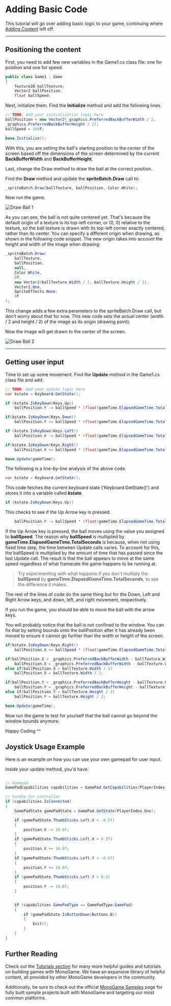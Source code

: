 # Adding Basic Code

This tutorial will go over adding basic logic to your game, continuing where [Adding Content](4_adding_content.md) left off.

---

## Positioning the content

First, you need to add few new variables in the Game1.cs class file: one for position and one for speed.

```csharp
public class Game1 : Game
{
    Texture2D ballTexture;
    Vector2 ballPosition;
    float ballSpeed;
```

Next, initialize them. Find the **Initialize** method and add the following lines.

```csharp
// TODO: Add your initialization logic here
ballPosition = new Vector2(_graphics.PreferredBackBufferWidth / 2,
_graphics.PreferredBackBufferHeight / 2);
ballSpeed = 100f;

base.Initialize();
```

With this, you are setting the ball's starting position to the center of the screen based off the dimensions of the screen determined by the current **BackBufferWidth** and **BackBufferHeight**.

Last, change the Draw method to draw the ball at the correct position.

Find the **Draw** method and update the **spriteBatch.Draw** call to:

```csharp
_spriteBatch.Draw(ballTexture, ballPosition, Color.White);
```

Now run the game.

![Draw Ball 1](~/images/getting_started/4_ball_not_center.png)

As you can see, the ball is not quite centered yet. That's because the default origin of a texture is its top-left corner, or (0, 0) relative to the texture, so the ball texture is drawn with its top-left corner exactly centered, rather than its center. You can specify a different origin when drawing, as shown in the following code snippet. The new origin takes into account the height and width of the image when drawing:

```csharp
_spriteBatch.Draw(
    ballTexture,
    ballPosition,
    null,
    Color.White,
    0f,
    new Vector2(ballTexture.Width / 2, ballTexture.Height / 2),
    Vector2.One,
    SpriteEffects.None,
    0f
);
```

This change adds a few extra parameters to the spriteBatch.Draw call, but don't worry about that for now. This new code sets the actual center (width / 2 and height / 2) of the image as its origin (drawing point).

Now the image will get drawn to the center of the screen.

![Draw Ball 2](~/images/getting_started/4_ball_center.png)

---

## Getting user input

Time to set up some movement. Find the **Update** method in the Game1.cs class file and add:

```csharp
// TODO: Add your update logic here
var kstate = Keyboard.GetState();

if (kstate.IsKeyDown(Keys.Up))
    ballPosition.Y -= ballSpeed * (float)gameTime.ElapsedGameTime.TotalSeconds;

if(kstate.IsKeyDown(Keys.Down))
    ballPosition.Y += ballSpeed * (float)gameTime.ElapsedGameTime.TotalSeconds;

if (kstate.IsKeyDown(Keys.Left))
    ballPosition.X -= ballSpeed * (float)gameTime.ElapsedGameTime.TotalSeconds;

if(kstate.IsKeyDown(Keys.Right))
    ballPosition.X += ballSpeed * (float)gameTime.ElapsedGameTime.TotalSeconds;

base.Update(gameTime);
```

The following is a line-by-line analysis of the above code.

```csharp
var kstate = Keyboard.GetState();
```

This code fetches the current keyboard state ('Keyboard.GetState()') and stores it into a variable called **kstate**.

```csharp
if (kstate.IsKeyDown(Keys.Up))
```

This checks to see if the Up Arrow key is pressed.

```csharp
    ballPosition.Y -= ballSpeed * (float)gameTime.ElapsedGameTime.TotalSeconds;
```

If the Up Arrow key is pressed, the ball moves using the value you assigned to **ballSpeed**. The reason why **ballSpeed** is multiplied by **gameTime.ElapsedGameTime.TotalSeconds** is because, when not using fixed time step, the time between Update calls varies. To account for this, the ballSpeed is multiplied by the amount of time that has passed since the last Update call. The result is that the ball appears to move at the same speed regardless of what framerate the game happens to be running at.

> Try experimenting with what happens if you don't multiply the **ballSpeed** by **gameTime.ElapsedGameTime.TotalSeconds**, to see the difference it makes.

The rest of the lines of code do the same thing but for the Down, Left and Right Arrow keys, and down, left, and right movement, respectively.

If you run the game, you should be able to move the ball with the arrow keys.

You will probably notice that the ball is not confined to the window. You can fix that by setting bounds onto the ballPosition after it has already been moved to ensure it cannot go further than the width or height of the screen.

```csharp
if(kstate.IsKeyDown(Keys.Right))
    ballPosition.X += ballSpeed * (float)gameTime.ElapsedGameTime.TotalSeconds;

if(ballPosition.X > _graphics.PreferredBackBufferWidth - ballTexture.Width / 2)
    ballPosition.X = _graphics.PreferredBackBufferWidth - ballTexture.Width / 2;
else if(ballPosition.X < ballTexture.Width / 2)
    ballPosition.X = ballTexture.Width / 2;

if(ballPosition.Y > _graphics.PreferredBackBufferHeight - ballTexture.Height / 2)
    ballPosition.Y = _graphics.PreferredBackBufferHeight - ballTexture.Height / 2;
else if(ballPosition.Y < ballTexture.Height / 2)
    ballPosition.Y = ballTexture.Height / 2;

base.Update(gameTime);
```

Now run the game to test for yourself that the ball cannot go beyond the window bounds anymore.

Happy Coding ^^

## Joystick Usage Example

Here is an example on how you can use your own gamepad for user input.

Inside your update method, you'd have:

```cs

// Gamepad
GamePadCapabilities capabilities = GamePad.GetCapabilities(PlayerIndex.One);

// handle for controller
if (capabilities.IsConnected)
{
    GamePadState gamePadState = GamePad.GetState(PlayerIndex.One);

    if (gamePadState.ThumbSticks.Left.X < -0.5f)
    {
        position.X -= 10.0f;
    }
    if (gamePadState.ThumbSticks.Left.X > 0.5f)
    {
        position.X += 10.0f;
    }
    if (gamePadState.ThumbSticks.Left.Y < -0.5f)
    {
        position.Y += 10.0f;
    }
    if (gamePadState.ThumbSticks.Left.Y > 0.5)
    {
        position.Y -= 10.0f;
    }


    if (capabilities.GamePadType == GamePadType.GamePad)
    {
        if (gamePadState.IsButtonDown(Buttons.B))
        {
            Exit();
        }
    }
}
```

## Further Reading

Check out the [Tutorials section](~/articles/tutorials.md) for many more helpful guides and tutorials on building games with MonoGame.  We have an expansive library of helpful content, all provided by other MonoGame developers in the community.

Additionally, be sure to check out the official [MonoGame Samples](~/articles/samples.md) page for fully built sample projects built with MonoGame and targeting our most common platforms.
